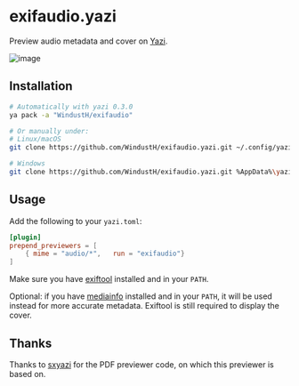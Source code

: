 # exifaudio.yazi

Preview audio metadata and cover on [Yazi](https://github.com/sxyazi/yazi).

![image](https://github.com/Sonico98/exifaudio.yazi/assets/61394886/53c1492c-9f05-4c80-a4e7-94fb36f35ca9)

## Installation

```sh
# Automatically with yazi 0.3.0
ya pack -a "WindustH/exifaudio"

# Or manually under:
# Linux/macOS
git clone https://github.com/WindustH/exifaudio.yazi.git ~/.config/yazi/plugins/exifaudio.yazi

# Windows
git clone https://github.com/WindustH/exifaudio.yazi.git %AppData%\yazi\config\plugins\exifaudio.yazi
```

## Usage

Add the following to your `yazi.toml`:

```toml
[plugin]
prepend_previewers = [
    { mime = "audio/*",   run = "exifaudio"}
]
```

Make sure you have [exiftool](https://exiftool.org/) installed and in your `PATH`.

Optional: if you have [mediainfo](https://mediaarea.net/en/MediaInfo) installed and in your `PATH`, it will be used instead for more accurate metadata. Exiftool is still required to display the cover.

## Thanks

Thanks to [sxyazi](https://github.com/sxyazi) for the PDF previewer code, on which this previewer is based on.
